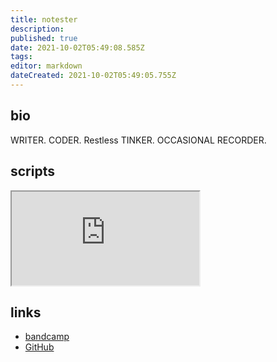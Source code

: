 ```yaml
---
title: notester
description: 
published: true
date: 2021-10-02T05:49:08.585Z
tags: 
editor: markdown
dateCreated: 2021-10-02T05:49:05.755Z
---
```


## bio

WRITER. CODER. Restless TINKER. OCCASIONAL RECORDER.

## scripts

<iframe src="https://p3r7.github.io/norns-gallery-render/?author=notester"id="gallery-iframe"></iframe>

## links

- [bandcamp](https://weateapplestillwedied.bandcamp.com)
- [GitHub](https://github.com/cachilders)